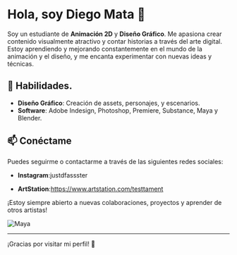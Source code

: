 # Hola, soy Diego Mata 👋

Soy un estudiante de **Animación 2D** y **Diseño Gráfico**. Me apasiona crear contenido visualmente atractivo y contar historias a través del arte digital. Estoy aprendiendo y mejorando constantemente en el mundo de la animación y el diseño, y me encanta experimentar con nuevas ideas y técnicas.

## 🚀 Habilidades.
- **Diseño Gráfico**: Creación de assets, personajes, y escenarios.
- **Software**: Adobe Indesign, Photoshop, Premiere, Substance, Maya y Blender.

## 📫 Conéctame
Puedes seguirme o contactarme a través de las siguientes redes sociales:

- **Instagram**:justdfassster

- **ArtStation**:https://www.artstation.com/testtament

¡Estoy siempre abierto a nuevas colaboraciones, proyectos y aprender de otros artistas!

![Maya]([https://images.seeklogo.com/logo-png/30/1/autodesk-maya-logo-png_seeklogo-308077.png](https://static1.cbrimages.com/wordpress/wp-content/uploads/2024/02/broly-dbz.jpg))

---

¡Gracias por visitar mi perfil! 🌟
